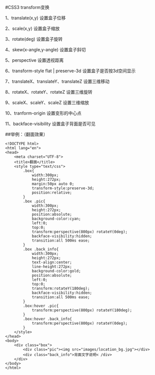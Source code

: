 #CSS3 transform变换


1、translate(x,y) 设置盒子位移

2、scale(x,y) 设置盒子缩放

3、rotate(deg) 设置盒子旋转

4、skew(x-angle,y-angle) 设置盒子斜切

5、perspective 设置透视距离

6、transform-style flat | preserve-3d 设置盒子是否按3d空间显示

7、translateX、translateY、translateZ 设置三维移动

8、rotateX、rotateY、rotateZ 设置三维旋转

9、scaleX、scaleY、scaleZ 设置三维缩放

10、tranform-origin 设置变形的中心点

11、backface-visibility 设置盒子背面是否可见

##举例：（翻面效果）

```
<!DOCTYPE html>
<html lang="en">
<head>
    <meta charset="UTF-8">
    <title>翻面</title>
    <style type="text/css">
        .box{
            width:300px;
            height:272px;
            margin:50px auto 0;
            transform-style:preserve-3d;
            position:relative;            
        }
        .box .pic{
            width:300px;
            height:272px;
            position:absolute;
            background-color:cyan;
            left:0;
            top:0;
            transform:perspective(800px) rotateY(0deg);
            backface-visibility:hidden;
            transition:all 500ms ease;
        }
        .box .back_info{
            width:300px;
            height:272px;
            text-align:center;
            line-height:272px;
            background-color:gold;
            position:absolute;
            left:0;
            top:0;
            transform:rotateY(180deg);
            backface-visibility:hidden;
            transition:all 500ms ease;            
        }
        .box:hover .pic{
            transform:perspective(800px) rotateY(180deg);
        }
        .box:hover .back_info{
            transform:perspective(800px) rotateY(0deg);
        }
    </style>
</head>
<body>
    <div class="box">        
        <div class="pic"><img src="images/location_bg.jpg"></div>
        <div class="back_info">背面文字说明< /div>
    </div>
</body>
</html>
```


